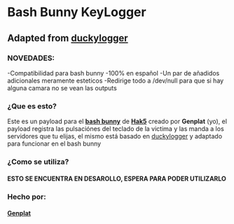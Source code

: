 # Bash Bunny KeyLogger
## Adapted from [duckylogger](https://github.com/hak5/usbrubberducky-payloads/tree/master/payloads/library/credentials/DuckyLogger)
### NOVEDADES:
-Compatibilidad para bash bunny
-100% en español
-Un par de añadidos adicionales meramente esteticos
-Redirige todo a /dev/null para que si hay alguna camara no se vean las outputs

### ¿Que es esto?

Este es un payload para el [**bash bunny**](https://hak5.org/collections/hotplug-attack-tools/products/bash-bunny) de [**Hak5**](https://hak5.org) creado por **Genplat** (yo), el payload registra las pulsaciónes del teclado de la victima y las manda a los servidores que tu elijas, el mismo está basado en [duckylogger](https://github.com/hak5/usbrubberducky-payloads/tree/master/payloads/library/credentials/DuckyLogger) y adaptado para funcionar en el bash bunny

### ¿Como se utiliza?

#### **ESTO SE ENCUENTRA EN DESAROLLO, ESPERA PARA PODER UTILIZARLO**

### Hecho por:

#### [**Genplat**](https://github.com/Genplat)
